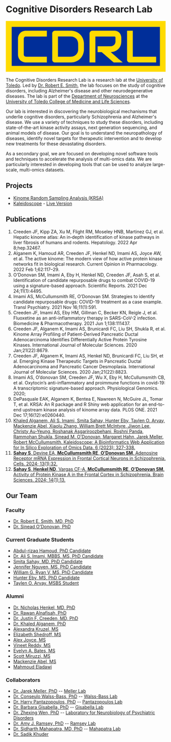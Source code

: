 # Cognitive Disorders Research Lab

![](logo.jpg)


The Cognitive Disorders Research Lab is a research lab at the [University of Toledo](https://utoledo.edu). Led by [Dr. Robert E. Smith](https://www.utoledo.edu/med/depts/neurosciences/smith.html), the lab focuses on the study of cognitive disorders, including Alzheimer's disease and other neurodegenerative diseases. The lab is part of the [Department of Neurosciences](https://www.utoledo.edu/med/depts/neurosciences/) at the [University of Toledo College of Medicine and Life Sciences](https://www.utoledo.edu/med/).

Our lab is interested in discovering the neurobiological mechanisms that underlie cognitive disorders, particularly Schizophrenia and Alzheimer's disease. We use a variety of techniques to study these disorders, including state-of-the-art kinase activity assays, next generation sequencing, and animal models of disease. Our goal is to understand the neuropathology of diseases, identify novel targets for therapeutic intervention and to develop new treatments for these devastating disorders.

As a secondary goal, we are focused on developing novel software tools and techniques to accelerate the analysis of multi-omics data. We are particularly interested in developing tools that can be used to analyze large-scale, multi-omics datasets.

## Projects

- [Kinome Random Sampling Analysis (KRSA)](https://github.com/CogDisResLab/KRSA)
- [Kaleidoscope](https:://github.com/CogDisResLab/Kaleidoscope) - [Live Version](https://cdrl.shinyapps.io/kaleidoscope/)

## Publications

1. Creeden JF, Kipp ZA, Xu M, Flight RM, Moseley HNB, Martinez GJ, et al. Hepatic kinome atlas: An in‐depth identification of kinase pathways in liver fibrosis of humans and rodents. Hepatology. 2022 Apr 8;hep.32467.
2. Alganem K, Hamoud AR, Creeden JF, Henkel ND, Imami AS, Joyce AW, et al. The active kinome: The modern view of how active protein kinase networks fit in biological research. Current Opinion in Pharmacology. 2022 Feb 1;62:117–29.
3. O’Donovan SM, Imami A, Eby H, Henkel ND, Creeden JF, Asah S, et al. Identification of candidate repurposable drugs to combat COVID-19 using a signature-based approach. Scientific Reports. 2021 Dec 24;11(1):4495.
4. Imami AS, McCullumsmith RE, O’Donovan SM. Strategies to identify candidate repurposable drugs: COVID-19 treatment as a case example. Transl Psychiatry. 2021 Nov 16;11(1):591.
5. Creeden JF, Imami AS, Eby HM, Gillman C, Becker KN, Reigle J, et al. Fluoxetine as an anti-inflammatory therapy in SARS-CoV-2 infection. Biomedicine & Pharmacotherapy. 2021 Jun 1;138:111437.
6. Creeden JF, Alganem K, Imami AS, Brunicardi FC, Liu SH, Shukla R, et al. Kinome Array Profiling of Patient-Derived Pancreatic Ductal Adenocarcinoma Identifies Differentially Active Protein Tyrosine Kinases. International Journal of Molecular Sciences. 2020 Jan;21(22):8679.
7. Creeden JF, Alganem K, Imami AS, Henkel ND, Brunicardi FC, Liu SH, et al. Emerging Kinase Therapeutic Targets in Pancreatic Ductal Adenocarcinoma and Pancreatic Cancer Desmoplasia. International Journal of Molecular Sciences. 2020 Jan;21(22):8823.
8. Imami AS, O’donovan SM, Creeden JF, Wu X, Eby H, McCullumsmith CB, et al. Oxytocin’s anti-inflammatory and proimmune functions in covid-19: A transcriptomic signature-based approach. Physiological Genomics. 2020;
9. DePasquale EAK, Alganem K, Bentea E, Nawreen N, McGuire JL, Tomar T, et al. KRSA: An R package and R Shiny web application for an end-to-end upstream kinase analysis of kinome array data. PLOS ONE. 2021 Dec 17;16(12):e0260440.
10. [Khaled Alganem, Ali S. Imami, Smita Sahay, Hunter Eby, Taylen O. Arvay, Mackenzie Abel, Xiaolu Zhang, William Brett McIntyre, Jiwon Lee, Christy Au-Yeung, Roshanak Asgariroozbehani, Roshni Panda, Rammohan Shukla, Sinead M. O'Donovan, Margaret Hahn, Jarek Meller, Robert McCullumsmith. Kaleidoscope: A Bioinformatics Web Application for In Silico Exploration of Omics Data. 6 (2023): 327-338.](https://doi.org/10.26502/jbsb.5107068)
11. [**Sahay S**, Devine EA, **McCullumsmith RE**, **O’Donovan SM**. Adenosine Receptor mRNA Expression in Frontal Cortical Neurons in Schizophrenia. Cells. 2024; 13(1):32.](https://doi.org/10.3390/cells13010032)
12. [**Sahay S**, **Henkel ND**, Vargas CF-A, **McCullumsmith RE**, **O’Donovan SM**. Activity of Protein Kinase A in the Frontal Cortex in Schizophrenia. Brain Sciences. 2024; 14(1):13.](https://doi.org/10.3390/brainsci14010013)

## Our Team

### Faculty

- [Dr. Robert E. Smith, MD, PhD](https://www.utoledo.edu/med/depts/neurosciences/smith.html)
- [Dr. Sinead O'Donovan, PhD](https://www.utoledo.edu/med/depts/neurosciences/odonovan.html)

### Current Graduate Students

- [Abdul-rizaq Hamoud, PhD Candidate](https://orcid.org/0000-0003-3234-7669)
- [Dr. Ali S. Imami, MBBS, MS, PhD Candidate](https://orcid.org/0000-0003-3684-3539)
- [Smita Sahay, MD, PhD Candidate](https://orcid.org/0009-0003-4377-8963)
- [Jennifer Nguyen, MS, PhD Candidate](https://orcid.org/0009-0008-8708-0117)
- [William G. Ryan V, MS, PhD Candidate](https://orcid.org/0000-0003-4868-4002)
- [Hunter Eby, MS, PhD Candidate](https://orcid.org/0000-0002-9029-9768)
- [Taylen O. Arvay, MSBS Student](https://orcid.org/0000-0000-0000-0000)

### Alumni

- [Dr. Nicholas Henkel, MD, PhD](https://orcid.org/0000-0003-4312-6124)
- [Dr. Rawan Alnafisah, PhD](https://orcid.org/0000-0000-0000-0000)
- [Dr. Justin F. Creeden, MD, PhD](https://orcid.org/0000-0003-3123-8401)
- [Dr. Khaled Alganem, PhD](https://orcid.org/0000-0002-7368-5763)
- [Alexandra Kruzel, MS](https://orcid.org/0009-0003-9778-8884)
- [Elizabeth Shedroff, MS](https://orcid.org/0000-0001-7056-2621)
- [Alex Joyce, MS](https://orcid.org/0000-0003-0303-2481)
- [Vineet Reddy, MS](https://orcid.org/0000-0000-0000-0000)
- [Evelyn A. Bates, MS](https://orcid.org/0000-0002-4157-2481)
- [Scott Miruzzi, MS](https://orcid.org/0000-0001-9768-1436)
- [Mackenzie Abel, MS](https://orcid.org/0000-0000-0000-0000)
- [Mahmoud Eladawi](https://orcid.org/0000-0003-1383-834X)

### Collaborators

- [Dr. Jarek Meller, PhD](https://www.cincinnatichildrens.org/bio/m/jarek-meller) -- [Meller Lab](https://www.cincinnatichildrens.org/research/divisions/b/bmi/labs/meller)
- [Dr. Conseulo Walss-Bass, PhD](https://med.uth.edu/psychiatry/2022/11/11/consuelo-walss-bass-phd/) -- [Walss-Bass Lab](https://med.uth.edu/psychiatry/consuelo-walss-bass-phd/)
- [Dr. Harry Pantazopoulos, PhD](https://www.umc.edu/som/Departments%20and%20Offices/SOM%20Departments/Psychiatry-and-Human-Behavior/Faculty/Faculty%20Profiles/Harry-Pantazopoulos.html) -- [Pantazopoulos Lab](https://www.umc.edu/som/Departments%20and%20Offices/SOM%20Departments/Psychiatry-and-Human-Behavior/Faculty/Faculty%20Profiles/Harry-Pantazopoulos.html)
- [Dr. Barbara Gisabella, PhD](https://www.umc.edu/som/Departments%20and%20Offices/SOM%20Departments/Psychiatry-and-Human-Behavior/Faculty/Faculty%20Profiles/Barbara-Gisabella.html) -- [Gisabella Lab](https://www.umc.edu/som/Departments%20and%20Offices/SOM%20Departments/Psychiatry-and-Human-Behavior/Faculty/Faculty%20Profiles/Barbara-Gisabella.html)
- [Dr. Zhexing Wen, PhD](https://med.emory.edu/directory/profile/?u=ZWEN3) -- [Laboratory for Neurobiology of Psychiatric Disorders](https://med.emory.edu/departments/psychiatry/research/laboratories/wen/index.html)
- [Dr. Amy J. Ramsey, PhD](https://pharmtox.utoronto.ca/faculty/amy-j-ramsey/) -- [Ramsey Lab](https://pharmtox.utoronto.ca/research/amy-j-ramsey/)
- [Dr. Sidharth Mahapatra, MD, PhD](https://www.unmc.edu/pediatrics/divisions/critical-care/faculty/mahapatra.html) -- [Mahapatra Lab](https://www.unmc.edu/pediatrics/divisions/critical-care/mahapatralab.html)
- [Dr. Sadik Khuder](https://www.utoledo.edu/med/depts/medicine/khuder/khuder.html)